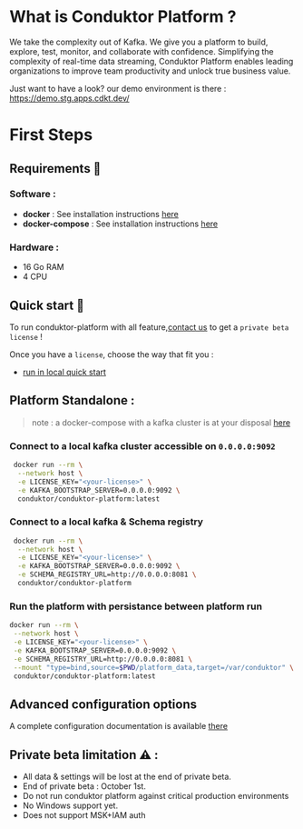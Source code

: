 # What is Conduktor Platform ?

We take the complexity out of Kafka. We give you a platform to build, explore, test, monitor, and collaborate with confidence. 
Simplifying the complexity of real-time data streaming, Conduktor Platform enables leading organizations to improve team productivity and unlock true business value.


Just want to have a look? our demo environment is there : https://demo.stg.apps.cdkt.dev/


# First Steps 

## Requirements 📑

### Software : 
- **docker** : See installation instructions [here](https://docs.docker.com/engine/install/)
- **docker-compose** : See installation instructions [here](https://docs.docker.com/compose/install/)

### Hardware :
- 16 Go RAM
- 4 CPU


## Quick start 🛫

To run conduktor-platform with all feature,[contact us](https://www.conduktor.io/demo/) to get a `private beta license` !

Once you have a `license`, choose the way that fit you : 
* [run in local quick start](./example-local/README.md)


## Platform Standalone :  

> note :  a docker-compose with a kafka cluster is at your disposal [here](./kafka/docker-compose.yml)

### Connect to a local kafka cluster accessible on `0.0.0.0:9092`
```sh
 docker run --rm \
  --network host \
  -e LICENSE_KEY="<your-license>" \
  -e KAFKA_BOOTSTRAP_SERVER=0.0.0.0:9092 \
  conduktor/conduktor-platform:latest
```

### Connect to a local kafka & Schema registry
```sh
 docker run --rm \
  --network host \
  -e LICENSE_KEY="<your-license>" \
  -e KAFKA_BOOTSTRAP_SERVER=0.0.0.0:9092 \
  -e SCHEMA_REGISTRY_URL=http://0.0.0.0:8081 \
  conduktor/conduktor-platform
```

### Run the platform with persistance between platform run
```sh
docker run --rm \
 --network host \
 -e LICENSE_KEY="<your-license>" \
 -e KAFKA_BOOTSTRAP_SERVER=0.0.0.0:9092 \
 -e SCHEMA_REGISTRY_URL=http://0.0.0.0:8081 \
 --mount "type=bind,source=$PWD/platform_data,target=/var/conduktor" \
 conduktor/conduktor-platform:latest
```

## Advanced configuration options

A complete configuration documentation is available [there](./Configuration.md)


## Private beta limitation ⚠️ : 
* All data & settings will be lost at the end of private beta.
* End of private beta : October 1st.
* Do not run conduktor platform against critical production environments
* No Windows support yet.
* Does not support MSK+IAM auth


